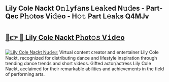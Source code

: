 ## Lily Cole Nackt O𝚗𝚕yf𝚊ns L𝚎a𝚔ed N𝚞𝚍es - Part-Qec P𝚑𝚘tos Vi𝚍𝚎o - H𝚘𝚝 Part L𝚎a𝚔s Q4MJv

# <h2><a href="http://kfcrwq4.oniu.top/?m=Lily+Cole+Nackt">🔗👉 🔴 Lily Cole Nackt P𝚑ot𝚘𝚜 V𝚒d𝚎o</a></h2>

[![Lily Cole Nackt Nu𝚍e𝚜](https://i.imgur.com/0qMVB7G.gif)](http://kfcrwq4.oniu.top/?m=Lily+Cole+Nackt)
Virtual content creator and entertainer Lily Cole Nackt, recognized for distributing dance and lifestyle inspiration through trending dance trends and short videos. Gifted actor/actress Lily Cole Nackt, acclaimed for their remarkable abilities and achievements in the field of performing arts.  
